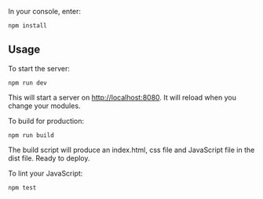 In your console, enter:

```
npm install
```

## Usage

To start the server:

```
npm run dev
```

This will start a server on [http://localhost:8080](http://localhost:8080). It will reload when you change your modules.

To build for production:

```
npm run build
```

The build script will produce an index.html, css file and JavaScript file in the dist file. Ready to deploy.

To lint your JavaScript:

```
npm test
```